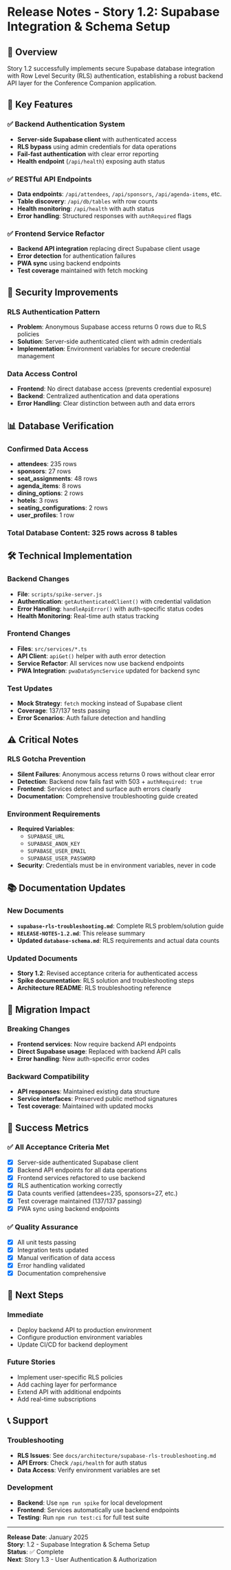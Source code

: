# Release Notes - Story 1.2: Supabase Integration & Schema Setup

## 🎯 Overview

Story 1.2 successfully implements secure Supabase database integration with Row Level Security (RLS) authentication, establishing a robust backend API layer for the Conference Companion application.

## 🚀 Key Features

### ✅ **Backend Authentication System**
- **Server-side Supabase client** with authenticated access
- **RLS bypass** using admin credentials for data operations
- **Fail-fast authentication** with clear error reporting
- **Health endpoint** (`/api/health`) exposing auth status

### ✅ **RESTful API Endpoints**
- **Data endpoints**: `/api/attendees`, `/api/sponsors`, `/api/agenda-items`, etc.
- **Table discovery**: `/api/db/tables` with row counts
- **Health monitoring**: `/api/health` with auth status
- **Error handling**: Structured responses with `authRequired` flags

### ✅ **Frontend Service Refactor**
- **Backend API integration** replacing direct Supabase client usage
- **Error detection** for authentication failures
- **PWA sync** using backend endpoints
- **Test coverage** maintained with fetch mocking

## 🔐 Security Improvements

### **RLS Authentication Pattern**
- **Problem**: Anonymous Supabase access returns 0 rows due to RLS policies
- **Solution**: Server-side authenticated client with admin credentials
- **Implementation**: Environment variables for secure credential management

### **Data Access Control**
- **Frontend**: No direct database access (prevents credential exposure)
- **Backend**: Centralized authentication and data operations
- **Error Handling**: Clear distinction between auth and data errors

## 📊 Database Verification

### **Confirmed Data Access**
- **attendees**: 235 rows
- **sponsors**: 27 rows  
- **seat_assignments**: 48 rows
- **agenda_items**: 8 rows
- **dining_options**: 2 rows
- **hotels**: 3 rows
- **seating_configurations**: 2 rows
- **user_profiles**: 1 row

### **Total Database Content**: 325 rows across 8 tables

## 🛠️ Technical Implementation

### **Backend Changes**
- **File**: `scripts/spike-server.js`
- **Authentication**: `getAuthenticatedClient()` with credential validation
- **Error Handling**: `handleApiError()` with auth-specific status codes
- **Health Monitoring**: Real-time auth status tracking

### **Frontend Changes**
- **Files**: `src/services/*.ts`
- **API Client**: `apiGet()` helper with auth error detection
- **Service Refactor**: All services now use backend endpoints
- **PWA Integration**: `pwaDataSyncService` updated for backend sync

### **Test Updates**
- **Mock Strategy**: `fetch` mocking instead of Supabase client
- **Coverage**: 137/137 tests passing
- **Error Scenarios**: Auth failure detection and handling

## ⚠️ Critical Notes

### **RLS Gotcha Prevention**
- **Silent Failures**: Anonymous access returns 0 rows without clear error
- **Detection**: Backend now fails fast with 503 + `authRequired: true`
- **Frontend**: Services detect and surface auth errors clearly
- **Documentation**: Comprehensive troubleshooting guide created

### **Environment Requirements**
- **Required Variables**:
  - `SUPABASE_URL`
  - `SUPABASE_ANON_KEY` 
  - `SUPABASE_USER_EMAIL`
  - `SUPABASE_USER_PASSWORD`
- **Security**: Credentials must be in environment variables, never in code

## 📚 Documentation Updates

### **New Documents**
- **`supabase-rls-troubleshooting.md`**: Complete RLS problem/solution guide
- **`RELEASE-NOTES-1.2.md`**: This release summary
- **Updated `database-schema.md`**: RLS requirements and actual data counts

### **Updated Documents**
- **Story 1.2**: Revised acceptance criteria for authenticated access
- **Spike documentation**: RLS solution and troubleshooting steps
- **Architecture README**: RLS troubleshooting reference

## 🔄 Migration Impact

### **Breaking Changes**
- **Frontend services**: Now require backend API endpoints
- **Direct Supabase usage**: Replaced with backend API calls
- **Error handling**: New auth-specific error codes

### **Backward Compatibility**
- **API responses**: Maintained existing data structure
- **Service interfaces**: Preserved public method signatures
- **Test coverage**: Maintained with updated mocks

## 🎯 Success Metrics

### ✅ **All Acceptance Criteria Met**
- [x] Server-side authenticated Supabase client
- [x] Backend API endpoints for all data operations
- [x] Frontend services refactored to use backend
- [x] RLS authentication working correctly
- [x] Data counts verified (attendees=235, sponsors=27, etc.)
- [x] Test coverage maintained (137/137 passing)
- [x] PWA sync using backend endpoints

### ✅ **Quality Assurance**
- [x] All unit tests passing
- [x] Integration tests updated
- [x] Manual verification of data access
- [x] Error handling validated
- [x] Documentation comprehensive

## 🚀 Next Steps

### **Immediate**
- Deploy backend API to production environment
- Configure production environment variables
- Update CI/CD for backend deployment

### **Future Stories**
- Implement user-specific RLS policies
- Add caching layer for performance
- Extend API with additional endpoints
- Add real-time subscriptions

## 📞 Support

### **Troubleshooting**
- **RLS Issues**: See `docs/architecture/supabase-rls-troubleshooting.md`
- **API Errors**: Check `/api/health` for auth status
- **Data Access**: Verify environment variables are set

### **Development**
- **Backend**: Use `npm run spike` for local development
- **Frontend**: Services automatically use backend endpoints
- **Testing**: Run `npm run test:ci` for full test suite

---

**Release Date**: January 2025  
**Story**: 1.2 - Supabase Integration & Schema Setup  
**Status**: ✅ Complete  
**Next**: Story 1.3 - User Authentication & Authorization
